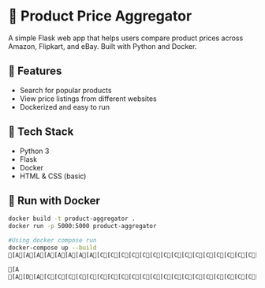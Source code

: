 # 🛒 Product Price Aggregator

A simple Flask web app that helps users compare product prices across Amazon, Flipkart, and eBay. Built with Python and Docker.

## 🚀 Features

- Search for popular products
- View price listings from different websites
- Dockerized and easy to run

## 🔧 Tech Stack

- Python 3
- Flask
- Docker
- HTML & CSS (basic)

## 🐳 Run with Docker

```bash
docker build -t product-aggregator .
docker run -p 5000:5000 product-aggregator

#Using docker compose run 
docker-compose up --build
[A[A[A[A[A[A[A[A[C[C[C[C[C[C[C[C[C[C[C[C[C[C[C[C[C[C[C[C[C without docker compose[B[B[B[B[B[B

[A
[A[D[A[C[C[C[C[C[C[C[C[C[C[C[C[C[C[C[C[C[C[C[C[C[C[C[C[C

